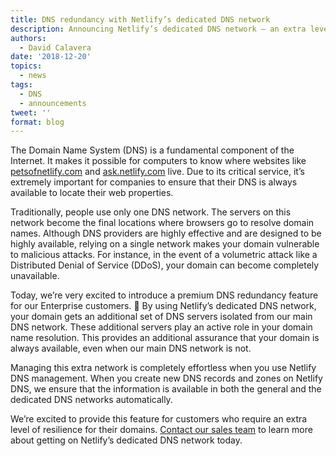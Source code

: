 ```yaml
---
title: DNS redundancy with Netlify’s dedicated DNS network
description: Announcing Netlify’s dedicated DNS network – an extra level of resilience for your sites’ DNS.
authors:
  - David Calavera
date: '2018-12-20'
topics:
  - news
tags:
  - DNS
  - announcements
tweet: ''
format: blog
---
```

The Domain Name System (DNS) is a fundamental component of the Internet. It makes it possible for computers to know where websites like [petsofnetlify.com](https://petsofnetlify.com/) and [ask.netlify.com](https://ask.netlify.com/) live. Due to its critical service, it’s extremely important for companies to ensure that their DNS is always available to locate their web properties.

Traditionally, people use only one DNS network. The servers on this network become the final locations where browsers go to resolve domain names. Although DNS providers are highly effective and are designed to be highly available, relying on a single network makes your domain vulnerable to malicious attacks. For instance, in the event of a volumetric attack like a Distributed Denial of Service (DDoS), your domain can become completely unavailable.

Today, we’re very excited to introduce a premium DNS redundancy feature for our Enterprise customers. 🎉 By using Netlify’s dedicated DNS network, your domain gets an additional set of DNS servers isolated from our main DNS network. These additional servers play an active role in your domain name resolution. This provides an additional assurance that your domain is always available, even when our main DNS network is not.

Managing this extra network is completely effortless when you use Netlify DNS management. When you create new DNS records and zones on Netlify DNS, we ensure that the information is available in both the general and the dedicated DNS networks automatically.

We’re excited to provide this feature for customers who require an extra level of resilience for their domains. [Contact our sales team](https://www.netlify.com/enterprise/contact/) to learn more about getting on Netlify’s dedicated DNS network today.
